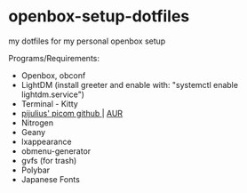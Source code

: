 # openbox-setup-dotfiles
my dotfiles for my personal openbox setup

Programs/Requirements:
<ul>
  <li>Openbox, obconf </li>
  <li>LightDM (install greeter and enable with: "systemctl enable lightdm.service")</li>
  <li>Terminal - Kitty</li>
  <li><a href=https://github.com/pijulius/picom> pijulius' picom github </a> | <a href=https://aur.archlinux.org/packages/picom-pijulius-git> AUR </a></li>
  <li>Nitrogen</li>
  <li>Geany</li>
  <li>lxappearance</li>
  <li>obmenu-generator</li>
  <li>gvfs (for trash)</li>
  <li>Polybar</li>
  <li>Japanese Fonts</li>
</ul>
